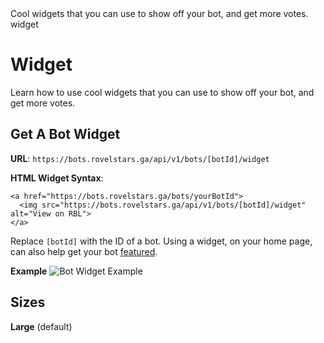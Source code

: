 <title>Widget</title>
<description>Cool widgets that you can use to show off your bot, and get more votes.</description>
<url>widget</url>

# Widget
Learn how to use cool widgets that you can use to show off your bot, and get more votes.

## Get A Bot Widget
**URL**: `https://bots.rovelstars.ga/api/v1/bots/[botId]/widget`

**HTML Widget Syntax**:
```
<a href="https://bots.rovelstars.ga/bots/yourBotId">
  <img src="https://bots.rovelstars.ga/api/v1/bots/[botId]/widget" alt="View on RBL">
</a>
```

Replace `[botId]` with the ID of a bot.
Using a widget, on your home page, can also help get your bot [featured](/get-featured.md).

**Example**
![Bot Widget Example](https://bots.rovelstars.ga/api/v1/bots/603213294265958400/widget)

## Sizes
**Large** (default)